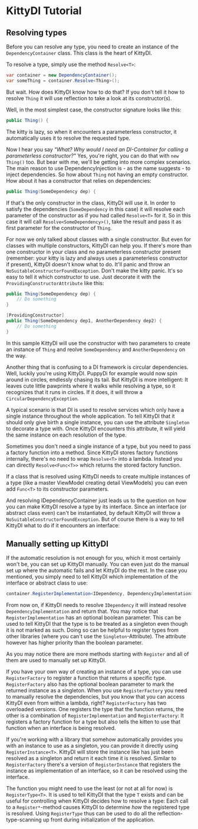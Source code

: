 # KittyDI Tutorial
## Resolving types

Before you can resolve any type, you need to create an instance of the `DependencyContainer` class.
This class is the heart of KittyDI.

To resolve a type, simply use the method `Resolve<T>`:

```C#
var container = new DependencyContainer();
var someThing = container.Resolve<Thing>();
```

But wait. How does KittyDI know how to do that?
If you don't tell it how to resolve `Thing` it will use reflection to take a look at its constructor(s).

Well, in the most simplest case, the constructor signature looks like this:
```C#
public Thing() {
```
The kitty is lazy, so when it encounters a parameterless constructor, it automatically uses it to resolve the requested type.

Now I hear you say *"What? Why would I need an DI-Container for calling a parameterless constructor?"*
Yes, you're right, you can do that with `new Thing()` too. But bear with me, we'll be getting into more complex scenarios.
The main reason to use DependencyInjection is - as the name suggests - to inject dependencies.
So how about `Thing` not having an empty constructor. How about it has a constructor that relies on dependencies:
```C#
public Thing(SomeDependency dep) {
```
If that's the only constructor in the class, KittyDI will use it. 
In order to satisfy the dependencies (`SomeDependency` in this case) it will resolve each parameter of the constructor as if you had called `Resolve<T>` for it.
So in this case it will call `Resolve<SomeDependency>()`, take the result and pass it as first parameter for the constructor of `Thing`.

For now we only talked about classes with a single constructor. But even for classes with multiple constructors, KittyDI can help you.
If there's more than one constructor in your class and no parameterless constructor present (remember: your kitty is lazy and always uses a parameterless constructor if present), KittyDI doesn't know what to do.
It'll panic and throw an `NoSuitableConstructorFoundException`.
Don't make the kitty panic. It's so easy to tell it which constructor to use. Just decorate it with the `ProvidingConstructorAttribute` like this:
```C#
public Thing(SomeDependency dep) {
	// Do something
}

[ProvidingConstructor]
public Thing(SomeDependency dep1, AnotherDependency dep2) {
	// Do something
}
```
In this sample KittyDI will use the constructor with two parameters to create an instance of `Thing` and reolve `SomeDependency` and `AnotherDependency` on the way.

Another thing that is confusing to a DI framework is circular dependencies.
Well, luckily you're using KittyDI. PuppyDi for example would now spin around in circles, endlessly chasing its tail.
But KittyDI is more intelligent: It leaves cute little pawprints where it walks while resolving a type, so it recognizes that it runs in circles.
If it does, it will throw a `CircularDependencyException`.

A typical scenario is that DI is used to resolve services which only have a single instance throughout the whole application.
To tell KittyDI that it should only give birth a single instance, you can use the attribute `Singleton` to decorate a type with.
Once KittyDI encounters this attribute, it will yield the same instance on each resolution of the type.

Sometimes you don't need a single instance of a type, but you need to pass a factory function into a method.
Since KittyDI stores factory functions internally, there's no need to wrap `Resolve<T>` into a lambda. Instead you can directly `Resolve<Func<T>>` which returns the stored factory function.

If a class that is resolved using KittyDI needs to create multiple instances of a type (like a master ViewModel creating detail ViewModels) you can even add `Func<T>` to its constructor parameters.

And resolving IDependencyContainer just leads us to the question on how you can make KittyDI resolve a type by its interface.
Since an interface (or abstract class even) can't be instantiated, by default KittyDI will throw a `NoSuitableConstructorFoundException`.
But of course there is a way to tell KittyDI what to do if it encounters an interface:

## Manually setting up KittyDI

If the automatic resolution is not enough for you, which it most certainly won't be, you can set up KittyDI manually.
You can even just do the manual set up where the automatic fails and let KittyDI do the rest.
In the case you mentioned, you simply need to tell KittyDI which implementation of the interface or abstract class to use:
```C#
container.RegisterImplementation<IDependency, DependencyImplementation>();
```
From now on, if KittyDI needs to resolve `IDependency` it will instead resolve `DependencyImplementation` and return that.
You may notice that `RegisterImplementation` has an optional boolean parameter.
This can be used to tell KittyDI that the type is to be treated as a singleton even though it is not marked as such. 
Doing so can be helpful to register types from other libraries (where you can't use the `Singleton`-Attribute).
The attribute however has higher priority than the boolean parameter.

As you may notice there are more methods starting with `Register` and all of them are used to manually set up KittyDI.

If you have your own way of creating an instance of a type, you can use `RegisterFactory` to register a function that returns a specific type.
`RegisterFactory` also has the optional boolean parameter to mark the returned instance as a singleton.
When you use `RegisterFactory` you need to manually resolve the dependencies, but you know that you can access KittyDI even from within a lambda, right?
`RegisterFactory` has two overloaded versions. One registers the type that the function returns, the other is a combination of `RegisterImplementation` and `RegisterFactory`: It registers a factory function for a type but also tells the kitten to use that function when an interface is being resolved.

If you're working with a library that somehow automatically provides you with an instance to use as a singleton, you can provide it directly using `RegisterInstance<T>`. 
KittyDI will store the instance like has just been resolved as a singleton and return it each time it is resolved.
Similar to `RegisterFactory` there's a version of `RegisterInstance` that registers the instance as implementation of an interface, so it can be resolved using the interface.

The function you might need to use the least (or not at all for now) is `RegisterType<T>`. 
It is used to tell KittyDI that the type `T` exists and can be useful for controlling when KittyDI decides how to resolve a type:
Each call to a `Register*`-method causes KittyDI to determine _how_ the registered type is resolved.
Using `RegisterType` thus can be used to do all the reflection-type-scanning up front during initialization of the application.

